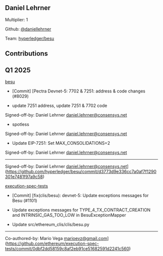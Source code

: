 ## Daniel Lehrner
Multiplier: 1

Github: [@daniellehrner](https://github.com/daniellehrner)

Team: [hyperledger/besu](https://github.com/hyperledger/besu/pulls?q=author%3Adaniellehrner)

## Contributions
## Q1 2025

[besu](https://github.com/hyperledger/besu)
* [Commit] [Pectra Devnet-5: 7702 & 7251: address & code changes (#8029)

* update 7251 address, update 7251 & 7702 code

Signed-off-by: Daniel Lehrner <daniel.lehrner@consensys.net>

* spotless

Signed-off-by: Daniel Lehrner <daniel.lehrner@consensys.net>

* Update EIP-7251: Set MAX_CONSOLIDATIONS=2

Signed-off-by: Daniel Lehrner <daniel.lehrner@consensys.net>

---------

Signed-off-by: Daniel Lehrner <daniel.lehrner@consensys.net>](https://github.com/hyperledger/besu/commit/d3773d9e336cc7a0af7f1290301e7481f97a9c58)

[execution-spec-tests](https://github.com/ethereum/execution-spec-tests)
* [Commit] [fix(clis/besu): devnet-5: Update exceptions messages for Besu (#1101)

* Update exceptions messages for TYPE_4_TX_CONTRACT_CREATION and INTRINSIC_GAS_TOO_LOW in BesuExceptionMapper

* Update src/ethereum_clis/clis/besu.py

---------

Co-authored-by: Mario Vega <marioevz@gmail.com>](https://github.com/ethereum/execution-spec-tests/commit/0dbf2dd58159c8af2eb91ce51682591d2241c560)
